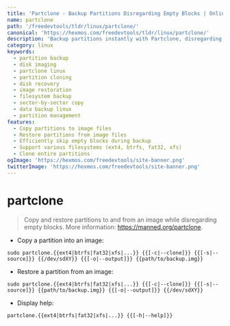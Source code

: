 ```yaml
---
title: 'Partclone - Backup Partitions Disregarding Empty Blocks | Online Free DevTools by Hexmos'
name: partclone
path: '/freedevtools/tldr/linux/partclone/'
canonical: 'https://hexmos.com/freedevtools/tldr/linux/partclone/'
description: 'Backup partitions instantly with Partclone, disregarding empty blocks for efficient disk imaging. Create and restore partition images quickly. Free online tool, no registration required.'
category: linux
keywords:
  - partition backup
  - disk imaging
  - partclone linux
  - partition cloning
  - disk recovery
  - image restoration
  - filesystem backup
  - sector-by-sector copy
  - data backup linux
  - partition management
features:
  - Copy partitions to image files
  - Restore partitions from image files
  - Efficiently skip empty blocks during backup
  - Support various filesystems (ext4, btrfs, fat32, xfs)
  - Clone entire partitions
ogImage: 'https://hexmos.com/freedevtools/site-banner.png'
twitterImage: 'https://hexmos.com/freedevtools/site-banner.png'
---
```


# partclone

> Copy and restore partitions to and from an image while disregarding empty blocks.
> More information: <https://manned.org/partclone>.

- Copy a partition into an image:

`sudo partclone.{{ext4|btrfs|fat32|xfs|...}} {{[-c|--clone]}} {{[-s|--source]}} {{/dev/sdXY}} {{[-o|--output]}} {{path/to/backup.img}}`

- Restore a partition from an image:

`sudo partclone.{{ext4|btrfs|fat32|xfs|...}} {{[-c|--clone]}} {{[-s|--source]}} {{path/to/backup.img}} {{[-o|--output]}} {{/dev/sdXY}}`

- Display help:

`partclone.{{ext4|btrfs|fat32|xfs|...}} {{[-h|--help]}}`
